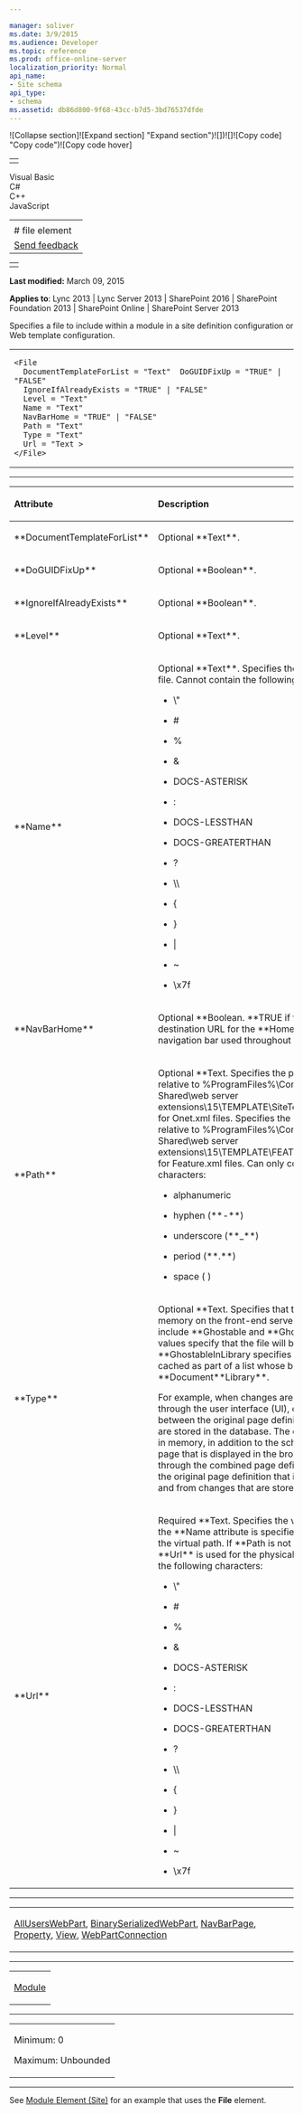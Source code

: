 ```yaml
---

manager: soliver
ms.date: 3/9/2015
ms.audience: Developer
ms.topic: reference
ms.prod: office-online-server
localization_priority: Normal
api_name:
- Site schema
api_type:
- schema
ms.assetid: db86d800-9f68-43cc-b7d5-3bd76537dfde
---
```


![Collapse
section]![Expand
section] "Expand section")![]()![])![]![]()![Copy
code] "Copy code")![Copy code
hover]
<table>
<tbody>
<tr class="odd">
<td align="left"></td>
</tr>
</tbody>
</table>

Visual Basic  
C\#  
C++  
JavaScript  

<table>
<tbody>
<tr class="odd">
<td align="left"><span id="runningHeaderText"></span></td>
</tr>
<tr class="even">
<td align="left"># file element</td>
</tr>
<tr class="odd">
<td align="left"><span id="headfeedbackarea" class="feedbackhead"><a href="javascript:SubmitFeedback(&#39;docthis@Microsoft.com&#39;,&#39;&#39;,&#39;&#39;,&#39;&#39;,&#39;1.0.18082.1225&#39;,&#39;%0\dThank%20you%20for%20your%20feedback.%20The%20developer%20writing%20teams%20use%20your%20feedback%20to%20improve%20documentation.%20While%20we%20are%20reviewing%20your%20feedback,%20we%20may%20send%20you%20e-mail%20to%20ask%20for%20clarification%20or%20feedback%20on%20a%20solution.%20We%20do%20not%20use%20your%20e-mail%20address%20for%20any%20other%20purpose%20and%20we%20delete%20it%20after%20we%20finish%20our%20review.%0\AFor%20further%20information%20about%20the%20privacy%20policies%20of%20Microsoft,%20please%20see%20http://privacy.microsoft.com/en-us/default.aspx.%0\A%0\d&#39;,&#39;Customer%20feedback&#39;);">Send feedback</a></span></td>
</tr>
</tbody>
</table>

<table>
<colgroup>
<col width="100%" />
</colgroup>
<tbody>
<tr class="odd">
<td align="left"></td>
</tr>
</tbody>
</table>

**Last modified:** March 09, 2015

**Applies to**: Lync 2013 | Lync Server 2013 | SharePoint 2016 |
SharePoint Foundation 2013 | SharePoint Online | SharePoint Server 2013

Specifies a file to include within a module in a site definition
configuration or Web template configuration.

<span codelanguage="other"></span>
<table>
<colgroup>
<col width="100%" />
</colgroup>
<tbody>
<tr class="odd">
<td align="left"><pre><code>&lt;File
  DocumentTemplateForList = &quot;Text&quot;  DoGUIDFixUp = &quot;TRUE&quot; | &quot;FALSE&quot;
  IgnoreIfAlreadyExists = &quot;TRUE&quot; | &quot;FALSE&quot;
  Level = &quot;Text&quot;
  Name = &quot;Text&quot;
  NavBarHome = &quot;TRUE&quot; | &quot;FALSE&quot;
  Path = &quot;Text&quot;
  Type = &quot;Text&quot;
  Url = &quot;Text &gt;
&lt;/File&gt;</code></pre></td>
</tr>
</tbody>
</table>


-----------------------------------------------------------------------------------------------------------------------------------------------------------------------------------------------

<table>
<colgroup>
<col width="50%" />
<col width="50%" />
</colgroup>
<thead>
<tr class="header">
<th align="left"><p>Attribute</p></th>
<th align="left"><p>Description</p></th>
</tr>
</thead>
<tbody>
<tr class="odd">
<td align="left"><p>**DocumentTemplateForList**</p></td>
<td align="left"><p>Optional **Text**.</p></td>
</tr>
<tr class="even">
<td align="left"><p>**DoGUIDFixUp**</p></td>
<td align="left"><p>Optional **Boolean**.</p></td>
</tr>
<tr class="odd">
<td align="left"><p>**IgnoreIfAlreadyExists**</p></td>
<td align="left"><p>Optional **Boolean**.</p></td>
</tr>
<tr class="even">
<td align="left"><p>**Level**</p></td>
<td align="left"><p>Optional **Text**.</p></td>
</tr>
<tr class="odd">
<td align="left"><p>**Name**</p></td>
<td align="left"><p>Optional **Text**. Specifies the virtual path for the file. Cannot contain the following characters:</p>
<ul>
<li><p>\&quot;</p></li>
<li><p>#</p></li>
<li><p>%</p></li>
<li><p>&amp;</p></li>
<li><p>DOCS-ASTERISK</p></li>
<li><p>:</p></li>
<li><p>DOCS-LESSTHAN</p></li>
<li><p>DOCS-GREATERTHAN</p></li>
<li><p>?</p></li>
<li><p>\\</p></li>
<li><p>{</p></li>
<li><p>}</p></li>
<li><p>|</p></li>
<li><p>~</p></li>
<li><p>\x7f</p></li>
</ul></td>
</tr>
<tr class="even">
<td align="left"><p>**NavBarHome**</p></td>
<td align="left"><p>Optional **Boolean</span>. **TRUE</span> if the file is the destination URL for the **Home** link in the top navigation bar used throughout the site.</p></td>
</tr>
<tr class="odd">
<td align="left"><p>**Path**</p></td>
<td align="left"><p>Optional **Text</span>. Specifies the physical path to the file relative to %ProgramFiles%\Common Files\Microsoft Shared\web server extensions\15\TEMPLATE\SiteTemplates\<span class="placeholder">Site_Definition</span> for Onet.xml files. Specifies the physical path to the file relative to %ProgramFiles%\Common Files\Microsoft Shared\web server extensions\15\TEMPLATE\FEATURES\<span class="placeholder">Feature_Name** for Feature.xml files. Can only contain the following characters:</p>
<ul>
<li><p>alphanumeric</p></li>
<li><p>hyphen (**-**)</p></li>
<li><p>underscore (**_**)</p></li>
<li><p>period (**.**)</p></li>
<li><p>space ( )</p></li>
</ul></td>
</tr>
<tr class="even">
<td align="left"><p>**Type**</p></td>
<td align="left"><p>Optional **Text</span>. Specifies that the file be cached in memory on the front-end server. Possible values include **Ghostable</span> and **GhostableInLibrary</span>. Both values specify that the file will be cached, but **GhostableInLibrary</span> specifies that the file will be cached as part of a list whose base type is **Document</span>**Library**.</p>
<p>For example, when changes are made to a home page through the user interface (UI), only the differences between the original page definition and the new page are stored in the database. The default.aspx is cached in memory, in addition to the schema files. The HTML page that is displayed in the browser is constructed through the combined page definition that results from the original page definition that is cached in memory and from changes that are stored in the database.</p></td>
</tr>
<tr class="odd">
<td align="left"><p>**Url**</p></td>
<td align="left"><p>Required **Text</span>. Specifies the virtual path for the file. If the **Name</span> attribute is specified, its value is used for the virtual path. If **Path</span> is not specified, the value of **Url** is used for the physical path. Cannot contain the following characters:</p>
<ul>
<li><p>\&quot;</p></li>
<li><p>#</p></li>
<li><p>%</p></li>
<li><p>&amp;</p></li>
<li><p>DOCS-ASTERISK</p></li>
<li><p>:</p></li>
<li><p>DOCS-LESSTHAN</p></li>
<li><p>DOCS-GREATERTHAN</p></li>
<li><p>?</p></li>
<li><p>\\</p></li>
<li><p>{</p></li>
<li><p>}</p></li>
<li><p>|</p></li>
<li><p>~</p></li>
<li><p>\x7f</p></li>
</ul></td>
</tr>
</tbody>
</table>


---------------------------------------------------------------------------------------------------------------------------------------------------------------------------------------------------

<table>
<colgroup>
<col width="100%" />
</colgroup>
<tbody>
<tr class="odd">
<td align="left"><p><a href="alluserswebpart-element-site.md">AllUsersWebPart</a>, <a href="binaryserializedwebpart-element-site.md">BinarySerializedWebPart</a>, <a href="navbarpage-element-sitemodule.md">NavBarPage</a>, <a href="property-element-sitemodule.md">Property</a>, <a href="view-element-site.md">View</a>, <a href="webpartconnection-element-site.md">WebPartConnection</a></p></td>
</tr>
</tbody>
</table>


----------------------------------------------------------------------------------------------------------------------------------------------------------------------------------------------------

<table>
<colgroup>
<col width="100%" />
</colgroup>
<tbody>
<tr class="odd">
<td align="left"><p><a href="module-element-site.md">Module</a></p></td>
</tr>
</tbody>
</table>


------------------------------------------------------------------------------------------------------------------------------------------------------------------------------------------------

<table>
<colgroup>
<col width="100%" />
</colgroup>
<tbody>
<tr class="odd">
<td align="left"><p>Minimum: 0</p>
<p>Maximum: Unbounded</p></td>
</tr>
</tbody>
</table>


----------------------------------------------------------------------------------------------------------------------------------------------------------------------------------------------------------------------------

See [Module Element
(Site)](module-element-site.md)</span> for an example
that uses the **File** element.








